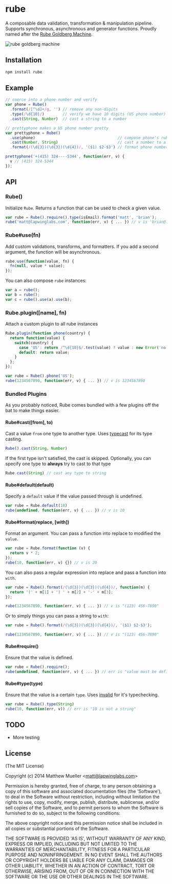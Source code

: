 
# rube

  A composable data validation, transformation & manipulation pipeline. Supports synchronous, asynchronous and generator functions. Proudly named after the [Rube Goldberg Machine](http://en.wikipedia.org/wiki/Rube_Goldberg_machine).

  ![rube goldberg machine](http://upload.wikimedia.org/wikipedia/commons/a/a6/Professor_Lucifer_Butts.gif)

## Installation

```bash
npm install rube
```

## Example

```js
// coerce into a phone number and verify
var phone = Rube()
  .format(/[^\d]+/g, '') // remove any non-digits
  .type(/\d{10}/)        // verify we have 10 digits (US phone number)
  .cast(String, Number)  // cast a string to a number

// prettyphone makes a US phone number pretty
var prettyphone = Rube()
  .use(phone)                                    // compose phone's rube
  .cast(Number, String)                          // cast a number to a string
  .format(/(\d{3})(\d{3})(\d{4})/, '($1) $2-$3') // format phone number

prettyphone('+(415) 324----5344', function(err, v) {
  v // (415) 324-5344
});
```

## API

### Rube()

Initialize `Rube`. Returns a function that can be used to check a given value.

```js
var rube = Rube().require().type(isEmail).format('matt', 'brian');
rube('matt@lapwinglabs.com', function(err, v) { ... }) // v is 'brian@lapwinglabs.com'
```

### Rube#use(fn)

Add custom validations, transforms, and formatters. If you add a second
argument, the function will be asynchronous.

```js
rube.use(function(value, fn) {
  fn(null, value * value);
});
```

You can also compose `rube` instances:

```js
var a = rube();
var b = rube();
var c = rube().use(a).use(b);
```

### Rube.plugin([name], fn)

Attach a custom plugin to all rube instances

```js
Rube.plugin(function phone(country) {
  return function(value) {
    switch(country) {
      case 'US': return /^\d{10}$/.test(value) ? value : new Error('no good');
      default: return value;
    }
  };
});

var rube = Rube().phone('US');
rube(1234567890, function(err, v) { ... }) // v is 1234567890
```

### Bundled Plugins

As you probably noticed, Rube comes bundled with a few plugins off the bat to make things easier.

#### Rube#cast([from], to)

Cast a value `from` one type to another type. Uses [typecast](https://github.com/eivindfjeldstad/typecast) for its type casting.

```js
Rube().cast(String, Number)
```

If the first type isn't satisfied, the cast is skipped. Optionally, you can specify one type to **always** try to cast to that type

```js
Rube.cast(String) // cast any type to string
```

#### Rube#default(default)

Specify a `default` value if the value passed through is undefined.

```js
var rube = Rube.default(10)
rube(undefined, function(err, v) { ... }) // v is 10
```

#### Rube#format(replace, [with])

Format an argument. You can pass a function into replace to modified the `value`.

```js
var rube = Rube.format(function (v) {
  return v * 2;
});
rube(10, function(err, v) {}) // v is 20
```

You can also pass a regular expression into replace and pass a function into `with`.

```js
var rube = Rube().format(/(\d{3})(\d{3})(\d{4})/, function(m) {
  return '(' + m[1] + ') ' + m[2] + '-' + m[3];
});

rube(1234567890, function(err, v) { ... }) // v is "(123) 456-7890"
```

Or to simply things you can pass a string to `with`:

```js
var rube = Rube().format(/(\d{3})(\d{3})(\d{4})/, '($1) $2-$3');

rube(1234567890, function(err, v) { ... }) // v is "(123) 456-7890"
```

#### Rube#require()

Ensure that the value is defined.

```js
var rube = Rube().require();
rube(undefined, function(err, v) { ... }) // err is "value must be defined"
```

#### Rube#type(type)

Ensure that the value is a certain `type`. Uses [invalid](https://github.com/lapwinglabs/invalid) for it's typechecking.

```js
var rube = Rube().type(String)
rube(10, function(err, v)) // err is "10 is not a string"
```

## TODO

- More testing

## License

(The MIT License)

Copyright (c) 2014 Matthew Mueller &lt;matt@lapwinglabs.com&gt;

Permission is hereby granted, free of charge, to any person obtaining
a copy of this software and associated documentation files (the
'Software'), to deal in the Software without restriction, including
without limitation the rights to use, copy, modify, merge, publish,
distribute, sublicense, and/or sell copies of the Software, and to
permit persons to whom the Software is furnished to do so, subject to
the following conditions:

The above copyright notice and this permission notice shall be
included in all copies or substantial portions of the Software.

THE SOFTWARE IS PROVIDED 'AS IS', WITHOUT WARRANTY OF ANY KIND,
EXPRESS OR IMPLIED, INCLUDING BUT NOT LIMITED TO THE WARRANTIES OF
MERCHANTABILITY, FITNESS FOR A PARTICULAR PURPOSE AND NONINFRINGEMENT.
IN NO EVENT SHALL THE AUTHORS OR COPYRIGHT HOLDERS BE LIABLE FOR ANY
CLAIM, DAMAGES OR OTHER LIABILITY, WHETHER IN AN ACTION OF CONTRACT,
TORT OR OTHERWISE, ARISING FROM, OUT OF OR IN CONNECTION WITH THE
SOFTWARE OR THE USE OR OTHER DEALINGS IN THE SOFTWARE.
